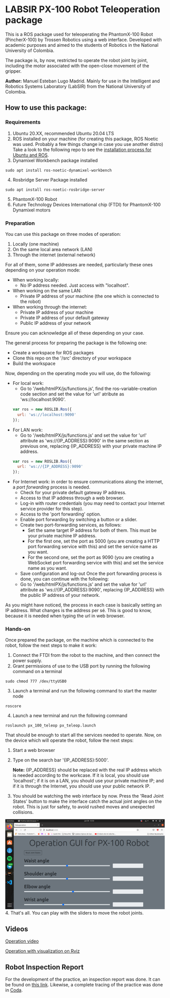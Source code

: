 # LABSIR PX-100 Robot Teleoperation package
This is a ROS package used for teleoperating the PhantomX-100 Robot (PincherX-100) by Trossen Robotics using a web interface. Developed with academic purposes and aimed to the students of Robotics in the National University of Colombia.

The package is, by now, restricted to operate the robot joint by joint, including the motor associated with the open-close movement of the gripper.

<b>Author:</b> Manuel Esteban Lugo Madrid. Mainly for use in the Intelligent and Robotics Systems Laboratory (LabSIR) from the National University of Colombia.

## How to use this package:

### Requirements
1. Ubuntu 20.XX, recommended Ubuntu 20.04 LTS
2. ROS installed on your machine (for creating this package, ROS Noetic was used. Probably a few things change in case you use another distro)
  Take a look to the following repo to see the [installation process for Ubuntu and ROS](https://github.com/fegonzalez7/rob_unal_clase2).
3. Dynamixel Workbench package installed
  ~~~~
  sudo apt install ros-noetic-dynamixel-workbench
  ~~~~
4. Rosbridge Server Package installed
  ~~~~
  sudo apt install ros-noetic-rosbridge-server
  ~~~~
5. PhantomX-100 Robot
6. Future Technology Devices International chip (FTDI) for PhantomX-100 Dynamixel motors

### Preparation
You can use this package on three modes of operation:
1. Locally (one machine)
2. On the same local area network (LAN)
3. Through the internet (external network)

For all of them, some IP addresses are needed, particularly these ones depending on your operation mode:
* When working locally:
  * No IP address needed. Just access with "localhost".
* When working on the same LAN:
  * Private IP address of your machine (the one which is connected to the robot)
* When working through the internet:
  * Private IP address of your machine
  * Private IP address of your default gateway
  * Public IP address of your network

Ensure you can acknowledge all of these depending on your case.

The general process for preparing the package is the following one:
- Create a workspace for ROS packages
- Clone this repo on the '/src' directory of your workspace
- Build the workspace

Now, depending on the operating mode you will use, do the following:
- For local work:
  - Go to '/web/htmlPX/js/functions.js', find the ros-variable-creation code section and set the value for 'url' atribute as 'ws://localhost:9090'.
  ~~~~ js
  var ros = new ROSLIB.Ros({
    url: 'ws://localhost:9090'
  });
  ~~~~
- For LAN work:
  - Go to '/web/htmlPX/js/functions.js' and set the value for 'url' attribute as 'ws://{IP_ADDRESS}:9090' in the same section as previous one, replacing {IP_ADDRESS} with your private machine IP address.
  ~~~~ js
  var ros = new ROSLIB.Ros({
    url: 'ws://{IP_ADDRESS}:9090'
  });
  ~~~~
- For Internet work: in order to ensure communications along the internet, a *port forwarding* process is needed.
  - Check for your private default gateway IP address.
  - Access to that IP address through a web browser.
  - Log-in with router credentials (you may need to contact your Internet service provider for this step).
  - Access to the 'port forwarding' option.
  - Enable port forwarding by switching a button or a slider.
  - Create two port-forwarding services, as follows:
    - Set the same target IP address for both of them. This must be your private machine IP address.
    - For the first one, set the port as 5000 (you are creating a HTTP port forwarding service with this) and set the service name as you want.
    - For the second one, set the port as 9090 (you are creating a WebSocket port forwarding service with this) and set the service name as you want.
  - Save configuration and log-out
  Once the port forwarding process is done, you can continue with the following:
  - Go to '/web/htmlPX/js/functions.js' and set the value for 'url' attribute as 'ws://{IP_ADDRESS}:9090', replacing {IP_ADDRESS} with the public IP address of your network.

As you might have noticed, the process in each case is basically setting an IP address. What changes is the address per sé. This is good to know, because it is needed when typing the url in web browser.

### Hands-on
Once prepared the package, on the machine which is connected to the robot, follow the next steps to make it work:
1. Connect the FTDI from the robot to the machine, and then connect the power supply.
2. Grant permissions of use to the USB port by running the following command on a terminal
  ~~~~
  sudo chmod 777 /dev/ttyUSB0
  ~~~~
3. Launch a terminal and run the following command to start the master node
  ~~~~
  roscore
  ~~~~
4. Launch a new terminal and run the following command
  ~~~~
  roslaunch px_100_teleop px_teleop.launch
  ~~~~

That should be enough to start all the services needed to operate. Now, on the device which will operate the robot, follow the next steps:
1. Start a web browser
2. Type on the search bar '{IP_ADDRESS}:5000'.
   
   **Note:** {IP_ADDRESS} should be replaced with the real IP address which is needed according to the workcase. If it is local, you should use 'localhost'; if it is on a LAN, you should use your private machine IP; and if it is through the Internet, you should use your public network IP.
3. You should be watching the web interface by now. Press the 'Read Joint States' button to make the interface catch the actual joint angles on the robot. This is just for safety, to avoid rushed moves and unexpected collisions.

![GUI image](assets/GUI_image.png)
4. That's all. You can play with the sliders to move the robot joints.


## Videos

[Operation video](https://youtu.be/KBmtYa6jgHk)


[Operation with visualization on Rviz](https://youtu.be/a0B0C95MvHE)

## Robot Inspection Report 
For the development of the practice, an inspection report was done. It can be found on [this link](assets/Informe%20de%20inspecci%C3%B3n%20PX-100.pdf). Likewise, a complete tracing of the practice was done in [Coda](https://coda.io/d/_d19biUTqpPx/Practica-en-Teleoperacion-de-Robots_suyHu).